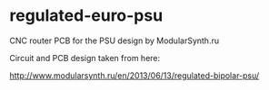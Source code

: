 regulated-euro-psu
==================

CNC router PCB for the PSU design by ModularSynth.ru

Circuit and PCB design taken from here:

http://www.modularsynth.ru/en/2013/06/13/regulated-bipolar-psu/

